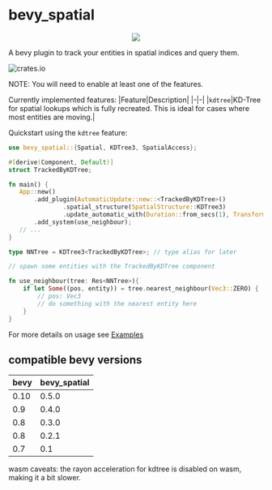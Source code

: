 # bevy_spatial

<p align="center">
    <img src="https://i.laundmo.com/tENe0/rozUsOnA55.png/raw">
</p>

A bevy plugin to track your entities in spatial indices and query them.

![crates.io](https://img.shields.io/crates/v/bevy_spatial.svg)

NOTE: You will need to enable at least one of the features.

Currently implemented features:
|Feature|Description|
|-|-|
|`kdtree`|KD-Tree for spatial lookups which is fully recreated. This is ideal for cases where most entities are moving.|

Quickstart using the `kdtree` feature:

```rust
use bevy_spatial::{Spatial, KDTree3, SpatialAccess};

#[derive(Component, Default)]
struct TrackedByKDTree;

fn main() {
   App::new()
       .add_plugin(AutomaticUpdate::new::<TrackedByKDTree>()
               .spatial_structure(SpatialStructure::KDTree3)
               .update_automatic_with(Duration::from_secs(1), TransformMode::Transform))
       .add_system(use_neighbour);
   // ...
}

type NNTree = KDTree3<TrackedByKDTree>; // type alias for later

// spawn some entities with the TrackedByKDTree component

fn use_neighbour(tree: Res<NNTree>){
    if let Some((pos, entity)) = tree.nearest_neighbour(Vec3::ZERO) {
        // pos: Vec3
        // do something with the nearest entity here
    }
}
```

For more details on usage see [Examples](https://github.com/laundmo/bevy-spatial/tree/main/examples)

## compatible bevy versions

| bevy | bevy_spatial |
| ---- | ------------ |
| 0.10 | 0.5.0        |
| 0.9  | 0.4.0        |
| 0.8  | 0.3.0        |
| 0.8  | 0.2.1        |
| 0.7  | 0.1          |

wasm caveats: the rayon acceleration for kdtree is disabled on wasm, making it a bit slower.
